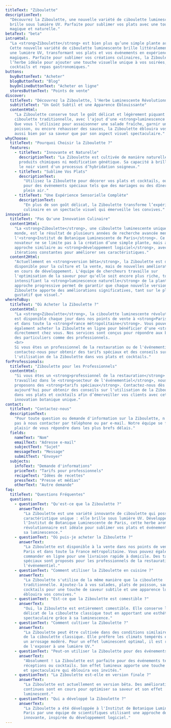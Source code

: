 ```yaml
---
titleText: "Ziboulette"
descriptionText:
  "Découvrez la Ziboulette, une nouvelle variété de ciboulette luminescente qui
  brille sous lumière UV. Parfaite pour sublimer vos plats avec une touche
  magique et naturelle."
betaText: "beta"
introHtml:
  "La <strong>Ziboulette</strong> est bien plus qu’une simple plante aromatique.
  Cette nouvelle variété de ciboulette luminescente brille littéralement sous
  une lumière UV, transformant vos plats et vos événements en expériences
  magiques. Parfaite pour sublimer vos créations culinaires, la Ziboulette est
  l’herbe idéale pour ajouter une touche visuelle unique à vos soirées,
  cocktails et repas gastronomiques."
buttons:
  buyButtonText: "Acheter"
  blogButtonText: "Blog"
  buyOnlineButtonText: "Acheter en ligne"
  storesButtonText: "Points de vente"
discover:
  titleText: "Découvrez la Ziboulette, l'Herbe Luminescente Révolutionnaire"
  subtitleText: "Un Goût Subtil et une Apparence Éblouissante"
  contentHtml:
    "La Ziboulette conserve tout le goût délicat et légèrement piquant de la
    ciboulette traditionnelle, avec l'ajout d'une <strong>luminescence naturelle</strong>.
    Que vous l’utilisiez pour assaisonner une salade fraîche, garnir un plat de
    poisson, ou encore rehausser des sauces, la Ziboulette éblouira vos invités,
    aussi bien par sa saveur que par son aspect visuel spectaculaire."
whyChoose:
  titleText: "Pourquoi Choisir la Ziboulette ?"
  features:
    - titleText: "Innovante et Naturelle"
      descriptionText: "La Ziboulette est cultivée de manière naturelle, sans
      produits chimiques ni modification génétique. Sa capacité à briller dans
      le noir vient d'un processus d’hybridation soigneux."
    - titleText: "Sublime Vos Plats"
      descriptionText:
        "Utilisez la Ziboulette pour décorer vos plats et cocktails, ou même
        pour des événements spéciaux tels que des mariages ou des dîners en
        plein air."
    - titleText: "Une Expérience Sensorielle Complète"
      descriptionText:
        "En plus de son goût délicat, la Ziboulette transforme l’expérience
        culinaire en un spectacle visuel qui émerveille les convives."
innovation:
  titleText: "Pas Qu'une Innovation Culinaire"
  content1Html:
    "La <strong>Ziboulette</strong>, une ciboulette luminescente unique au
    monde, est le résultat de plusieurs années de recherche avancée menée par
    l'<strong>Institut de Botanique Luminescente de Paris</strong>. Ce projet
    novateur ne se limite pas à la création d’une simple plante, mais adopte une
    approche similaire au <strong>développement logiciel</strong>, avec des
    itérations constantes pour améliorer ses caractéristiques."
  content2Html:
    "Actuellement en <strong>version bêta</strong>, la Ziboulette est déjà
    disponible pour la culture et la vente, mais de nouvelles améliorations sont
    en cours de développement. L'équipe de chercheurs travaille sur
    l'optimisation de la saveur pour qu'elle soit encore plus riche, tout en
    intensifiant la <strong>luminescence naturelle</strong> de la plante. Cette
    approche progressive permet de garantir que chaque nouvelle version de la
    Ziboulette apporte des améliorations significatives, tant sur le plan
    gustatif que visuel."
whereToBuy:
  titleText: "Où Acheter la Ziboulette ?"
  contentHtml:
    "La <strong>Ziboulette</strong>, la ciboulette luminescente révolutionnaire,
    est disponible chaque jour dans nos points de vente à <strong>Paris</strong>
    et dans toute la <strong>France métropolitaine</strong>. Vous pouvez
    également acheter la Ziboulette en ligne pour bénéficier d'une <strong>livraison rapide</strong>
    directement chez vous. Nos services sont conçus pour répondre aux besoins
    des particuliers comme des professionnels.
    <br>
    Si vous êtes un professionnel de la restauration ou de l'événementiel,
    contactez-nous pour obtenir des tarifs spéciaux et des conseils sur
    l'utilisation de la Ziboulette dans vos plats et cocktails."
forProfessionals:
  titleText: "Ziboulette pour les Professionnels"
  contentHtml:
    "Si vous êtes un <strong>professionnel de la restauration</strong> ou
    travaillez dans le <strong>secteur de l'événementiel</strong>, nous
    proposons des <strong>tarifs spéciaux</strong>. Contactez-nous dès
    aujourd'hui pour obtenir des conseils sur l'utilisation de la Ziboulette
    dans vos plats et cocktails afin d’émerveiller vos clients avec cette
    innovation botanique unique."
contact:
  titleText: "Contactez-nous"
  descriptionText:
    "Pour toute question ou demande d'information sur la Ziboulette, n'hésitez
    pas à nous contacter par téléphone ou par e-mail. Notre équipe se fera un
    plaisir de vous répondre dans les plus brefs délais."
  fields:
    nameText: "Nom"
    emailText: "Adresse e-mail"
    subjectText: "Sujet"
    messageText: "Message"
    submitText: "Envoyer"
  subjects:
    infoText: "Demande d'informations"
    priceText: "Tarifs pour professionnels"
    recipeText: "Idées de recettes"
    pressText: "Presse et médias"
    otherText: "Autre demande"
faq:
  titleText: "Questions Fréquentes"
  questions:
    - questionText: "Qu'est-ce que la Ziboulette ?"
      answerText:
        "La Ziboulette est une variété innovante de ciboulette qui possède une
        caractéristique unique : elle brille sous lumière UV. Développée à
        l'Institut de Botanique Luminescente de Paris, cette herbe aromatique
        révolutionnaire est idéale pour sublimer vos plats et événements grâce à
        sa luminescence."
    - questionText: "Où puis-je acheter la Ziboulette ?"
      answerText:
        "La Ziboulette est disponible à la vente dans nos points de vente situés à
        Paris et dans toute la France métropolitaine. Vous pouvez également la
        commander en ligne pour une livraison rapide à domicile. Des tarifs
        spéciaux sont proposés pour les professionnels de la restauration et de
        l'événementiel."
    - questionText: "Comment utiliser la Ziboulette en cuisine ?"
      answerText:
        "La Ziboulette s'utilise de la même manière que la ciboulette
        traditionnelle. Ajoutez-la à vos salades, plats de poisson, sauces, et
        cocktails pour une touche de saveur subtile et une apparence lumineuse qui
        éblouira vos convives."
    - questionText: "Est-ce que la Ziboulette est comestible ?"
      answerText:
        "Oui, la Ziboulette est entièrement comestible. Elle conserve le goût
        délicat de la ciboulette classique tout en apportant une esthétique
        spectaculaire grâce à sa luminescence."
    - questionText: "Comment cultiver la Ziboulette ?"
      answerText:
        "La Ziboulette peut être cultivée dans des conditions similaires à celles
        de la ciboulette classique. Elle préfère les climats tempérés et nécessite
        un arrosage modéré. Pour un effet luminescent optimal, il est recommandé
        de l'exposer à une lumière UV."
    - questionText: "Peut-on utiliser la Ziboulette pour des événements ?"
      answerText:
        "Absolument ! La Ziboulette est parfaite pour des événements tels que des
        réceptions ou cocktails. Son effet lumineux apporte une touche originale
        et spectaculaire qui éblouira vos invités."
    - questionText: "La Ziboulette est-elle en version finale ?"
      answerText:
        "La Ziboulette est actuellement en version bêta. Des améliorations
        continues sont en cours pour optimiser sa saveur et son effet
        luminescent."
    - questionText: "Qui a développé la Ziboulette ?"
      answerText:
        "La Ziboulette a été développée à l'Institut de Botanique Luminescente de
        Paris par une équipe de scientifiques utilisant une approche de recherche
        innovante, inspirée du développement logiciel."
---
```

